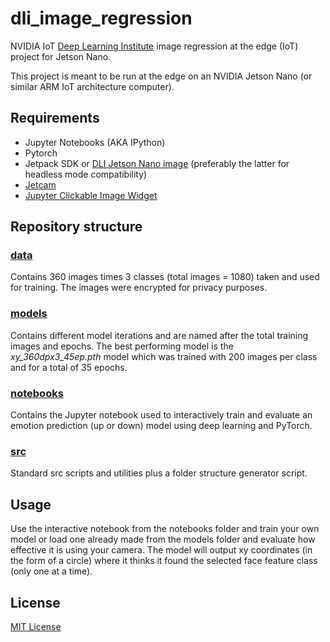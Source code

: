 # dli_image_regression

NVIDIA IoT [Deep Learning Institute](https://www.nvidia.com/en-us/deep-learning-ai/education/) image regression at the edge (IoT) project for Jetson Nano. 

This project is meant to be run at the edge on an NVIDIA Jetson Nano (or similar ARM IoT architecture computer).  

## Requirements
* Jupyter Notebooks (AKA IPython)
* Pytorch
* Jetpack SDK or [DLI Jetson Nano image](https://developer.download.nvidia.com/training/nano/ainano_v1-1-1_20GB_200203B.zip) (preferably the latter for headless mode compatibility)
* [Jetcam](https://github.com/NVIDIA-AI-IOT/jetcam)
* [Jupyter Clickable Image Widget](https://github.com/jaybdub/jupyter_clickable_image_widget)

## Repository structure ##

### [data](data) 
Contains 360 images times 3 classes (total images = 1080) taken and used for training. The images were encrypted for privacy purposes.

### [models](models) 
Contains different model iterations and are named after the total training images and epochs. The best performing model is the *xy_360dpx3_45ep.pth* model which was trained with 200 images per class and for a total of 35 epochs.

### [notebooks](notebooks)
Contains the Jupyter notebook used to interactively train and evaluate an emotion prediction (up or down) model using deep learning and PyTorch.

### [src](src)
Standard src scripts and utilities plus a folder structure generator script.

## Usage
Use the interactive notebook from the notebooks folder and train your own model or load one already made from the models folder and evaluate how effective it is using your camera. The model will output xy coordinates (in the form of a circle) where it thinks it found the selected face feature class (only one at a time).

## License
[MIT License](https://github.com/socd06/dli_emotions/blob/master/LICENSE)
